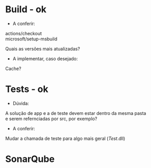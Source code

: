 # Build - ok

- A conferir:

actions/checkout <br>
microsoft/setup-msbuild

Quais as versões mais atualizadas?

- A implementar, caso desejado:

Cache?

# Tests - ok

- Dúvida:

A solução de app e a de teste devem estar dentro da mesma pasta <br>
e serem refernciadas por src, por exemplo?

- A conferir:

Mudar a chamada de teste para algo mais geral (*Test*.dll)

# SonarQube

